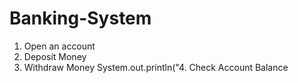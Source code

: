 

# Banking-System

1. Open an account
2. Deposit Money
3. Withdraw Money
System.out.println("4. Check Account Balance

